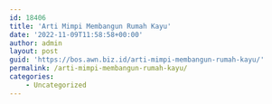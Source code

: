 ```yaml
---
id: 18406
title: 'Arti Mimpi Membangun Rumah Kayu'
date: '2022-11-09T11:58:58+00:00'
author: admin
layout: post
guid: 'https://bos.awn.biz.id/arti-mimpi-membangun-rumah-kayu/'
permalink: /arti-mimpi-membangun-rumah-kayu/
categories:
    - Uncategorized
---
```



